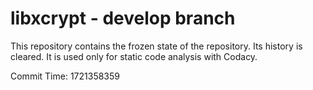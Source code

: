 # libxcrypt - develop branch

This repository contains the frozen state of the repository.
Its history is cleared. It is used only for static code
analysis with Codacy.

Commit Time: 1721358359